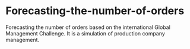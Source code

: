 # Forecasting-the-number-of-orders
Forecasting the number of orders based on the international Global Management Challenge. It is a simulation of production company management.
